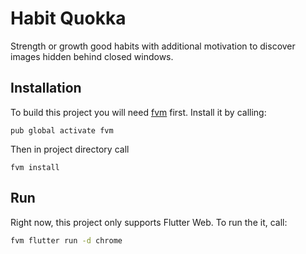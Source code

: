 # Habit Quokka
Strength or growth good habits with additional motivation to discover images hidden behind closed windows.

## Installation
To build this project you will need [fvm](https://pub.dev/packages/fvm) first. Install it by calling:
```base
pub global activate fvm
```
Then in project directory call
```base
fvm install
```

## Run
Right now, this project only supports Flutter Web. To run the it, call:
```bash
fvm flutter run -d chrome
```
